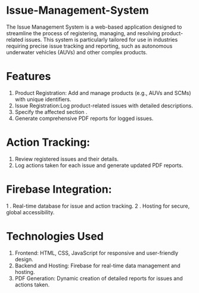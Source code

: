# Issue-Management-System
The Issue Management System is a web-based application designed to streamline the process of registering, managing, and resolving product-related issues. This system is particularly tailored for use in industries requiring precise issue tracking and reporting, such as autonomous underwater vehicles (AUVs) and other complex products.
# Features
1. Product Registration: Add and manage products (e.g., AUVs and SCMs) with unique identifiers.
2. Issue Registration:Log product-related issues with detailed descriptions.
3. Specify the affected section .
4. Generate comprehensive PDF reports for logged issues.

# Action Tracking:
  1. Review registered issues and their details.
  2. Log actions taken for each issue and generate updated PDF reports.
  
# Firebase Integration:
1 . Real-time database for issue and action tracking. 
2 . Hosting for secure, global accessibility.

# Technologies Used
1. Frontend: HTML, CSS, JavaScript for responsive and user-friendly design.
2. Backend and Hosting: Firebase for real-time data management and hosting.
3. PDF Generation: Dynamic creation of detailed reports for issues and actions taken.
